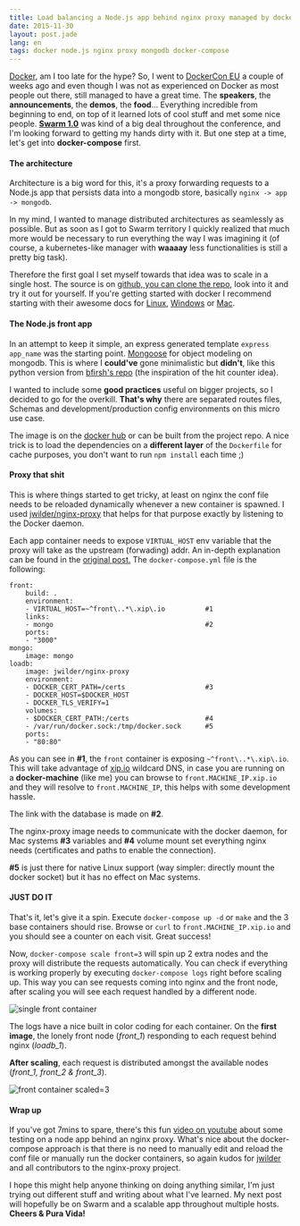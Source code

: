 ```yaml
---
title: Load balancing a Node.js app behind nginx proxy managed by docker compose
date: 2015-11-30
layout: post.jade
lang: en
tags: docker node.js nginx proxy mongodb docker-compose
---
```


[Docker](https://www.docker.com/), am I too late for the hype? So, I went to [DockerCon EU](http://europe-2015.dockercon.com/) a couple of weeks ago and even though I was not as experienced on Docker as most people out there, still managed to have a great time. The **speakers**, the **announcements**, the **demos**, the **food**... Everything incredible from beginning to end, on top of it learned lots of cool stuff and met some nice people. [**Swarm 1.0**](https://blog.docker.com/2015/11/swarm-1-0/) was kind of a big deal throughout the conference, and I'm looking forward to getting my hands dirty with it. But one step at a time, let's get into **docker-compose** first.

#### The architecture

Architecture is a big word for this, it's a proxy forwarding requests to a Node.js app that persists data into a mongodb store, basically `nginx -> app -> mongodb`.

In my mind, I wanted to manage distributed architectures as seamlessly as possible. But as soon as I got to Swarm territory I quickly realized that much more would be necessary to run everything the way I was imagining it (of course, a kubernetes-like manager with **waaaay** less functionalities is still a pretty big task).

Therefore the first goal I set myself towards that idea was to scale in a single host. The source is on [github, you can clone the repo](https://github.com/fdoxyz/nodejs-loadbalanced-dockercompose), look into it and try it out for yourself. If you're getting started with docker I recommend starting with their awesome docs for [Linux](https://docs.docker.com/linux/started/), [Windows](https://docs.docker.com/windows/started/) or [Mac](https://docs.docker.com/mac/started/).

#### The Node.js front app

In an attempt to keep it simple, an express generated template `express app_name` was the starting point. [Mongoose](http://mongoosejs.com/) for object modeling on mongodb. This is where I **could've** gone minimalistic but **didn't**, like this python version from [bfirsh's repo](https://github.com/bfirsh/compose-mongodb-demo) (the inspiration of the hit counter idea).

I wanted to include some **good practices** useful on bigger projects, so I decided to go for the overkill. **That's why** there are separated routes files, Schemas and development/production config environments on this micro use case.

The image is on the [docker hub](https://hub.docker.com/r/fdoxyz/node-hit-counter/) or can be built from the project repo. A nice trick is to load the dependencies on a **different layer** of the `Dockerfile` for cache purposes, you don't want to run `npm install` each time ;)

#### Proxy that shit

This is where things started to get tricky, at least on nginx the conf file needs to be reloaded dynamically whenever a new container is spawned. I used [jwilder/nginx-proxy](https://github.com/jwilder/nginx-proxy) that helps for that purpose exactly by listening to the Docker daemon.

Each app container needs to expose `VIRTUAL_HOST` env variable that the proxy will take as the upstream (forwading) addr. An in-depth explanation can be found in the [original post.](http://jasonwilder.com/blog/2014/03/25/automated-nginx-reverse-proxy-for-docker/) The `docker-compose.yml` file is the following:

```
front:
    build: .
    environment:
    - VIRTUAL_HOST=~^front\..*\.xip\.io          #1
    links:
    - mongo                                      #2
    ports:
    - "3000"
mongo:
    image: mongo
loadb:
    image: jwilder/nginx-proxy
    environment:
    - DOCKER_CERT_PATH=/certs                    #3
    - DOCKER_HOST=$DOCKER_HOST
    - DOCKER_TLS_VERIFY=1
    volumes:
    - $DOCKER_CERT_PATH:/certs                   #4
    - /var/run/docker.sock:/tmp/docker.sock      #5
    ports:
    - "80:80"
```

As you can see in **#1**, the `front` container is exposing `~^front\..*\.xip\.io`. This will take advantage of [xip.io](http://xip.io) wildcard DNS, in case you are running on a **docker-machine** (like me) you can browse to `front.MACHINE_IP.xip.io` and they will resolve to `front.MACHINE_IP`, this helps with some development hassle.

The link with the database is made on **#2**.

The nginx-proxy image needs to communicate with the docker daemon, for Mac systems **#3** variables and **#4** volume mount set everything nginx needs (certificates and paths to enable the connection).

**#5** is just there for native Linux support (way simpler: directly mount the docker socket) but it has no effect on Mac systems.

#### JUST DO IT

That's it, let's give it a spin. Execute `docker-compose up -d` or `make` and the 3 base containers should rise. Browse or `curl` to `front.MACHINE_IP.xip.io` and you should see a counter on each visit. Great success!

Now, `docker-compose scale front=3` will spin up 2 extra nodes and the proxy will distribute the requests automatically. You can check if everything is working properly by executing `docker-compose logs` right before scaling up. This way you can see requests coming into nginx and the front node, after scaling you will see each request handled by a different node.

![single front container](/img/compose-scale-1.png "Single front container")

The logs have a nice built in color coding for each container. On the **first image**, the lonely front node (*front_1*) responding to each request behind nginx (*loadb_1*).

**After scaling**, each request is distributed amongst the available nodes (*front_1, front_2 & front_3*).

![front container scaled=3](/img/compose-scale-3.png "3 front containers")

#### Wrap up

If you've got 7mins to spare, there's this fun [video on youtube](https://www.youtube.com/watch?v=FJrs0Ar9asY) about some testing on a node app behind an nginx proxy. What's nice about the docker-compose approach is that there is no need to manually edit and reload the conf file or manually run the docker containers, so again kudos for [jwilder](https://github.com/jwilder/nginx-proxy) and all contributors to the nginx-proxy project.

I hope this might help anyone thinking on doing anything similar, I'm just trying out different stuff and writing about what I've learned. My next post will hopefully be on Swarm and a scalable app throughout multiple hosts. **Cheers & Pura Vida!**
